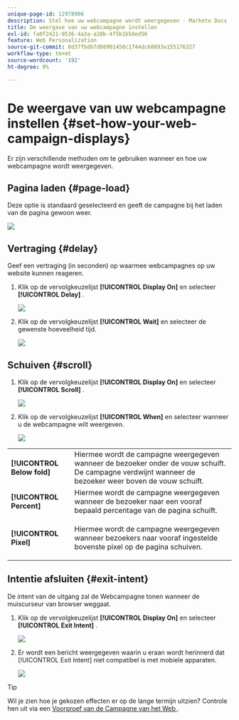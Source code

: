 ```yaml
---
unique-page-id: 12978906
description: Stel hoe uw webcampagne wordt weergegeven - Marketo Docs - Productdocumentatie
title: De weergave van uw webcampagne instellen
exl-id: fa0f2421-9536-4a3a-a28b-4f5b1b58ed56
feature: Web Personalization
source-git-commit: 0d37fbdb7d08901458c1744dc68893e155176327
workflow-type: tm+mt
source-wordcount: '192'
ht-degree: 0%

---
```


# De weergave van uw webcampagne instellen {#set-how-your-web-campaign-displays}

Er zijn verschillende methoden om te gebruiken wanneer en hoe uw webcampagne wordt weergegeven.

## Pagina laden {#page-load}

Deze optie is standaard geselecteerd en geeft de campagne bij het laden van de pagina gewoon weer.

![](assets/pl1.png)

## Vertraging {#delay}

Geef een vertraging (in seconden) op waarmee webcampagnes op uw website kunnen reageren.

1. Klik op de vervolgkeuzelijst **[!UICONTROL Display On]** en selecteer **[!UICONTROL Delay]** .

   ![](assets/d1.png)

1. Klik op de vervolgkeuzelijst **[!UICONTROL Wait]** en selecteer de gewenste hoeveelheid tijd.

   ![](assets/d2.png)

## Schuiven {#scroll}

1. Klik op de vervolgkeuzelijst **[!UICONTROL Display On]** en selecteer **[!UICONTROL Scroll]** .

   ![](assets/s1.png)

1. Klik op de vervolgkeuzelijst **[!UICONTROL When]** en selecteer wanneer u de webcampagne wilt weergeven.

   ![](assets/s2.png)

<table> 
 <tbody> 
  <tr> 
   <td><strong>[!UICONTROL Below fold]</strong></td> 
   <td>Hiermee wordt de campagne weergegeven wanneer de bezoeker onder de vouw schuift. De campagne verdwijnt wanneer de bezoeker weer boven de vouw schuift.</td> 
  </tr> 
  <tr> 
   <td><strong>[!UICONTROL Percent]</strong></td> 
   <td>Hiermee wordt de campagne weergegeven wanneer de bezoeker naar een vooraf bepaald percentage van de pagina schuift.</td> 
  </tr> 
  <tr> 
   <td><strong>[!UICONTROL Pixel]</strong></td> 
   <td><p>Hiermee wordt de campagne weergegeven wanneer bezoekers naar vooraf ingestelde bovenste pixel op de pagina schuiven.</p></td> 
  </tr> 
 </tbody> 
</table>

## Intentie afsluiten {#exit-intent}

De intent van de uitgang zal de Webcampagne tonen wanneer de muiscurseur van browser weggaat.

1. Klik op de vervolgkeuzelijst **[!UICONTROL Display On]** en selecteer **[!UICONTROL Exit Intent]** .

   ![](assets/ei1.png)

1. Er wordt een bericht weergegeven waarin u eraan wordt herinnerd dat [!UICONTROL Exit Intent] niet compatibel is met mobiele apparaten.

   ![](assets/ei2.png)

>[!TIP]
>
>Wil je zien hoe je gekozen effecten er op de lange termijn uitzien? Controle hen uit via een [ Voorproef van de Campagne van het Web ](/help/marketo/product-docs/web-personalization/working-with-web-campaigns/preview-and-test-a-web-campaign.md).
